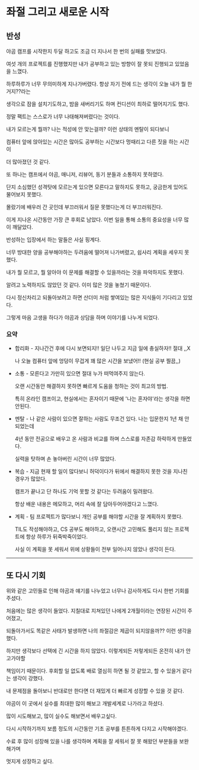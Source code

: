 # 좌절 그리고 새로운 시작

## 반성

야곰 캠프를 시작한지 두달 하고도 조금 더 지나서 한 번의 실패를 맛보았다.

여섯 개의 프로젝트를 진행했지만 내가 공부하고 있는 방향이 잘 못되 진행되고 있었음을 느꼈다.

하루하루가 너무 무의미하게 지나가버렸다. 항상 자기 전에 드는 생각이 오늘 내가 뭘 한거지??라는

생각으로 잠을 설치기도하고, 밤을 새버리기도 하며 컨디션이 최하로 떨어지기도 했다.

정말 팩트는 스스로가 너무 나태해져버렸다는 것이다.

내가 모르는게 뭘까? 나는 적성에 안 맞는걸까? 이런 상태의 멘탈이 되다보니

컴퓨터 앞에 앉아있는 시간은 많아도 공부하는 시간보다 멍때리고 다른 짓을 하는 시간이

더 많아졌던 것 같다.

또 하나는 캠프에서 야곰, 매니저, 리뷰어, 동기 분들과 소통하지 못하였다.

단지 소심했던 성격탓에 모르는게 있으면 모른다고 말하지도 못하고, 궁금한게 있어도 물어보지 못했다.

몰랐기에 배우러 간 곳인데 부끄러워서 질문 못했다는게 더 부끄러워진다.

이게 지나온 시간동안 가장 큰 후회로 남았다. 이번 일을 통해 소통의 중요성을 너무 많이 깨달았다.

반성하는 입장에서 하는 말들은 사실 핑계다.

너무 방대한 양을 공부해야하는 두려움에 떨어져 나가버렸고, 쉽사리 계획을 세우지 못했다.

내가 뭘 모르고, 뭘 알아야 이 문제를 해결할 수 있을까라는 것을 파악하지도 못했다.

알려고 노력하지도 않았던 것 같다. 이미 많은 것을 놓쳤기 때문이다.

다시 정신차리고 되돌아보려고 하면 산더미 처럼 쌓여있는 많은 지식들이 기다리고 있었다.

그렇게 마음 고생을 하다가 야곰과 상담을 하며 이야기를 나누게 되었다.

### 요약

- 합리화 - 지나간건 후에 다시 보면되지!! 일단 나두고 지금 일에 충실하자!! 절대 ,,X

  나 오늘 컴퓨터 앞에 엉덩이 무겁게 꽤 많은 시간을 보냈어!! (현실 공부 찔끔,,)

- 소통 - 모른다고 가만히 있으면 절대 누가 떠먹여주지 않는다.

  오랜 시간동안 해결하지 못하면 빠르게 도움을 청하는 것이 최고의 방법.

  특히 온라인 캠프이고, 현실에서는 혼자이기 때문에 '나는 혼자야'라는 생각을 하면 안된다.

- 멘탈 - 나 같은 사람이 있으면 잘하는 사람도 무조건 있다. 나는 입문한지 1년 채 안되었는데

  4년 동안 전공으로 배우고 온 사람과 비교를 하며 스스로를 자존감 하락하게 만들었다.

  실력을 탓하며 손 놓아버린 시간이 너무 많았다.

- 복습 - 지금 현재 할 일이 많다보니 허덕이다가 뒤에서 해결하지 못한 것을 지나친 경우가 많았다.

  캠프가 끝나고 단 하나도 기억 못할 것 같다는 두려움이 밀려왔다.

  항상 배운 내용은 메모하고, 머리 속에 잘 담아두어야겠다고 느꼈다.

- 계획 - 팀 프로젝트가 많다보니 개인 공부를 해야할 시간을 잘 계획하지 못했다.

  TIL도 작성해야하고, CS 공부도 해야하고, 오랜시간 고민해도 풀리지 않는 프로젝트에 항상 하루가 뒤죽박죽이었다.

  사실 이 계획을 못 세워서 위에 상황들이 전부 일어나지 않았나 생각이 든다.

---

## 또 다시 기회

위와 같은 고민들로 인해 야곰과 얘기를 나누었고 너무나 감사하게도 다시 한번 기회를 주셨다.

처음에는 많은 생각이 들었다. 지칠대로 지쳐있던 나에게 2개월이라는 연장된 시간이 주어졌고,

되돌아가서도 똑같은 사태가 발생하면 나의 좌절감은 제곱이 되지않을까?? 이런 생각을 했다.

하지만 생각보다 선택에 긴 시간을 하지 않았다. 이렇게되든 저렇게되든 온전히 내가 안고가야할

책임이기 때문이다. 후회할 일 없도록 배로 열심히 하면 될 것 같았고, 할 수 있을거 같다는 생각이 강했다.

내 문제점을 돌아보니 반대로만 한다면 더 재밌게 더 빠르게 성장할 수 있을 것 같다.

야곰이 이 곳에서 실수를 최대한 많이 해보고 개발세계로 나가라고 하셨다.

많이 시도해보고, 많이 실수도 해보면서 배우고싶다.

다시 시작하기까지 보름 정도의 시간동안 기초 공부를 튼튼하게 다지고 시작해야겠다.

수료 후 많이 성장해 있을 나를 생각하며 계획을 잘 세워서 잘 못 해왔던 부분들을 보완해가며

멋지게 성장하고 싶다.
